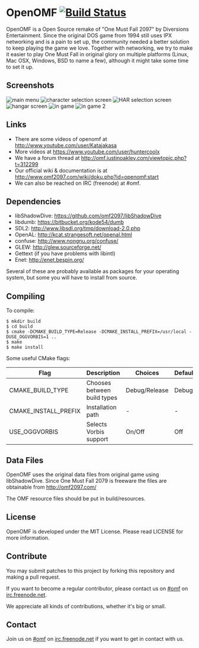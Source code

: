 OpenOMF [![Build Status](https://travis-ci.org/omf2097/openomf.png?branch=master)](https://travis-ci.org/omf2097/openomf)
=======

OpenOMF is a Open Source remake of "One Must Fall 2097" by Diversions Entertainment. Since the original DOS game from 1994 still uses IPX networking and is a pain to set up, the community needed a better solution to keep playing the game we love. Together with networking, we try to make it easier to play One Must Fall in original glory on multiple platforms (Linux, Mac OSX, Windows, BSD to name a few), although it might take some time to set it up.

Screenshots
-----------
![main menu](https://github.com/omf2097/openomf/raw/master/screenshots/menu.png "Main Menu")
![character selection screen](https://github.com/omf2097/openomf/raw/master/screenshots/p1.png "Character Selection Screen")
![HAR selection screen](https://github.com/omf2097/openomf/raw/master/screenshots/botsel.png "HAR selection screen")
![hangar screen](https://github.com/omf2097/openomf/raw/master/screenshots/hangar.png "Hangar Screen")
![in game](https://github.com/omf2097/openomf/raw/master/screenshots/ingame.png "In Game")
![in game 2](https://github.com/omf2097/openomf/raw/master/screenshots/ingame2.png "In Game 2")

Links
-----
* There are some videos of openomf at http://www.youtube.com/user/Katajakasa
* More videos at https://www.youtube.com/user/huntercoolx
* We have a forum thread at http://omf.justinoakley.com/viewtopic.php?t=312299
* Our official wiki & documentation is at http://www.omf2097.com/wiki/doku.php?id=openomf:start
* We can also be reached on IRC (freenode) at #omf.

Dependencies
------------

* libShadowDive: https://github.com/omf2097/libShadowDive
* libdumb: https://bitbucket.org/kode54/dumb
* SDL2: http://www.libsdl.org/tmp/download-2.0.php
* OpenAL: http://kcat.strangesoft.net/openal.html
* confuse: http://www.nongnu.org/confuse/
* GLEW: http://glew.sourceforge.net/
* Gettext (if you have problems with libintl)
* Enet: http://enet.bespin.org/

Several of these are probably available as packages for your operating system, but some you will have to install from source.

Compiling
---------

To compile:

```
$ mkdir build
$ cd build
$ cmake -DCMAKE_BUILD_TYPE=Release -DCMAKE_INSTALL_PREFIX=/usr/local -DUSE_OGGVORBIS=1 ..
$ make
$ make install
```

Some useful CMake flags:

| Flag                      | Description                          | Choices       | Default |
| ------------------------- | ------------------------------------ | ------------- | ------- |
| CMAKE_BUILD_TYPE          | Chooses between build types          | Debug/Release | Debug   |
| CMAKE_INSTALL_PREFIX      | Installation path                    | -             | -       |
| USE_OGGVORBIS             | Selects Vorbis support               | On/Off        | Off     |

Data Files
----------
OpenOMF uses the original data files from original game using libShadowDive. Since One Must Fall 2079 is freeware the files are obtainable from http://omf2097.com/

The OMF resource files should be put in build/resources.

License
-------
OpenOMF is developed under the MIT License. Please read LICENSE for more information.

Contribute
----------
You may submit patches to this project by forking this repository and making a pull request.

If you want to become a regular contributor, please contact us on [#omf](http://webchat.freenode.net?channels=omf) on [irc.freenode.net](irc://chat.freenode.net/omf).

We appreciate all kinds of contributions, whether it's big or small.

Contact
-------
Join us on [#omf](http://webchat.freenode.net?channels=omf) on [irc.freenode.net](irc://chat.freenode.net/omf) if you want to get in contact with us.
